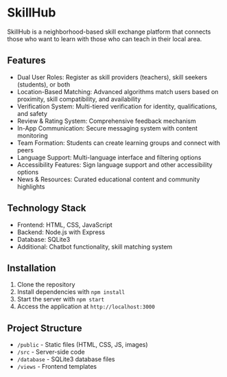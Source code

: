 # SkillHub

SkillHub is a neighborhood-based skill exchange platform that connects those who want to learn with those who can teach in their local area.

## Features

- Dual User Roles: Register as skill providers (teachers), skill seekers (students), or both
- Location-Based Matching: Advanced algorithms match users based on proximity, skill compatibility, and availability
- Verification System: Multi-tiered verification for identity, qualifications, and safety
- Review & Rating System: Comprehensive feedback mechanism
- In-App Communication: Secure messaging system with content monitoring
- Team Formation: Students can create learning groups and connect with peers
- Language Support: Multi-language interface and filtering options
- Accessibility Features: Sign language support and other accessibility options
- News & Resources: Curated educational content and community highlights

## Technology Stack

- Frontend: HTML, CSS, JavaScript
- Backend: Node.js with Express
- Database: SQLite3
- Additional: Chatbot functionality, skill matching system

## Installation

1. Clone the repository
2. Install dependencies with `npm install`
3. Start the server with `npm start`
4. Access the application at `http://localhost:3000`

## Project Structure

- `/public` - Static files (HTML, CSS, JS, images)
- `/src` - Server-side code
- `/database` - SQLite3 database files
- `/views` - Frontend templates
